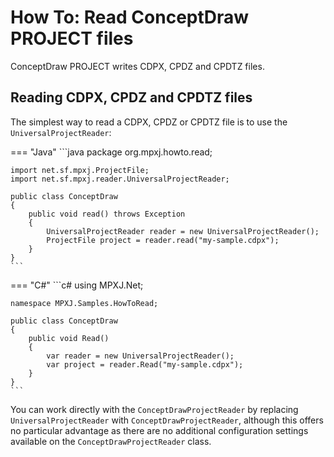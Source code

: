 # How To: Read ConceptDraw PROJECT files
ConceptDraw PROJECT writes CDPX, CPDZ and CPDTZ files.

## Reading  CDPX, CPDZ and CPDTZ files
The simplest way to read a  CDPX, CPDZ or CPDTZ file is to use the
`UniversalProjectReader`:


=== "Java"
	```java
	package org.mpxj.howto.read;
	
	import net.sf.mpxj.ProjectFile;
	import net.sf.mpxj.reader.UniversalProjectReader;
	
	public class ConceptDraw
	{
		public void read() throws Exception
		{
			UniversalProjectReader reader = new UniversalProjectReader();
			ProjectFile project = reader.read("my-sample.cdpx");
		}
	}
	```

=== "C#"
	```c#
	using MPXJ.Net;
	
	namespace MPXJ.Samples.HowToRead;
	
	public class ConceptDraw
	{
	 	public void Read()
	 	{
		  	var reader = new UniversalProjectReader();
		  	var project = reader.Read("my-sample.cdpx");
	 	}
	}
	```

You can work directly with the `ConceptDrawProjectReader` by replacing
`UniversalProjectReader` with `ConceptDrawProjectReader`, although this offers
no particular advantage as there are no additional configuration settings
available on the `ConceptDrawProjectReader` class.
